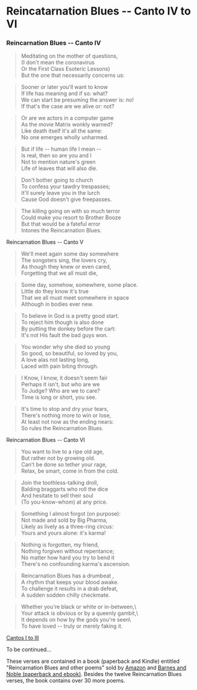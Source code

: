 # Reincatarnation Blues -- Canto IV to VI 
### Reincarnation Blues -- Canto IV

> Meditating on the mother of questions,\
> (I don\'t mean the coronavirus\
> Or the First Class Esoteric Lessons)\
> But the one that necessarily concerns us:

> Sooner or later you\'ll want to know\
> If life has meaning and if so: what?\
> We can start be presuming the answer is: no!\
> If that\'s the case are we alive or: not?

> Or are we actors in a computer game\
> As the movie Matrix wonkly warned?\
> Like death itself it\'s all the same:\
> No one emerges wholly unharmed.

> But if life -- human life I mean --\
> Is real, then so are you and I\
> Not to mention nature\'s green\
> Life of leaves that will also die.

> Don\'t bother going to church\
> To confess your tawdry trespasses;\
> It\'ll surely leave you in the lurch\
> Cause God doesn\'t give freepasses.

> The killing going on with so much terror\
> Could make you resort to Brother Booze\
> But that would be a fateful error\
> Intones the Reincarnation Blues.

Reincarnation Blues -- Canto V

> We\'ll meet again some day somewhere\
> The songsters sing, the lovers cry,\
> As though they knew or even cared,\
> Forgetting that we all must die,

> Some day, somehow, somewhere, some place.\
> Little do they know it\'s true\
> That we all must meet somewhere in space\
> Although in bodies ever new.

> To believe in God is a pretty good start.\
> To reject him though is also done\
> By putting the donkey before the cart:\
> It\'s not His fault the bad guys won.

> You wonder why she died so young\
> So good, so beautiful, so loved by you,\
> A love alas not lasting long,\
> Laced with pain biting through.

> I Know, I know, it doesn\'t seem fair\
> Perhaps it isn\'t, but who are we\
> To Judge? Who are we to care?\
> Time is long or short, you see.

> It\'s time to stop and dry your tears,\
> There\'s nothing more to win or lose,\
> At least not now as the ending nears:\
> So rules the Reincarnation Blues.

Reincarnation Blues -- Canto VI

> You want to live to a ripe old age,\
> But rather not by growing old.\
> Can\'t be done so tether your rage,\
> Relax, be smart, come in from the cold.

> Join the toothless-talking droll,\
> Balding braggarts who roll the dice\
> And hesitate to sell their soul\
> (To you-know-whom) at any price.

> Something I almost forgot (on purpose):\
> Not made and sold by Big Pharma,\
> Likely as lively as a three-ring circus:\
> Yours and yours alone: it\'s karma!

> Nothing is forgotten, my friend,\
> Nothing forgiven without repentance;\
> No matter how hard you try to bend it\
> There\'s no confounding karma\'s ascension.

> Reincarnation Blues has a drumbeat ,\
> A rhythm that keeps your blood awake.\
> To challenge it results in a drab defeat,\
> A sudden sodden chilly checkmate.

> Whether you\'re black or white or in-between,\  
> Your attack is obvious or by a queenly gambit,\  
> It depends on how by the gods you\'re seen\  
> To have loved -- truly or merely faking it.

[Cantos I to III](https://southerncrossreview.org/160/reincarnation-blues-1.html)

To be continued...

These verses are contained in a book (paperback and Kindle) entitled
"Reincarnation Blues and other poems" sold by
[Amazon](https://www.amazon.com/Reincarnation-Blues-Frank-Thomas-Smith/dp/1948302551) and [Barnes and Noble (paperback and ebook)](https://www.barnesandnoble.com/w/reincarnation-blues-frank-thomas-smith/1144387232?ean=9781948302555).
Besides the twelve Reincarnation Blues verses, the book contains over 30 more poems.
